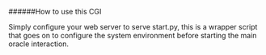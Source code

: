 ######How to use this CGI

Simply configure your web server to serve start.py, this is a wrapper script that goes on to configure the system environment before starting the main oracle interaction.
